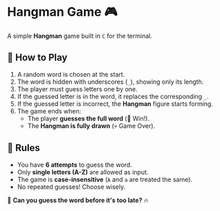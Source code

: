 # Hangman Game 🎮

A simple **Hangman** game built in `C` for the terminal.

## 📌 How to Play

1. A random word is chosen at the start.
2. The word is hidden with underscores (`_`), showing only its length.
3. The player must guess letters one by one.
4. If the guessed letter is in the word, it replaces the corresponding `_`.
5. If the guessed letter is incorrect, the **Hangman** figure starts forming.
6. The game ends when:
   - The player **guesses the full word** (🎉 Win!).
   - The **Hangman is fully drawn** (💀 Game Over).

## 📌 Rules

- You have **6 attempts** to guess the word.
- Only **single letters (A-Z)** are allowed as input.
- The game is **case-insensitive** (`A` and `a` are treated the same).
- No repeated guesses! Choose wisely.

🎯 **Can you guess the word before it's too late?** 🔥
